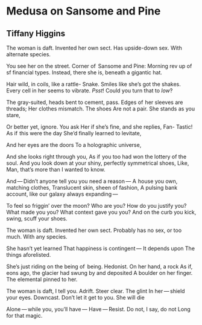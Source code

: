 # Medusa on Sansome and Pine
## Tiffany Higgins
The woman is daft.
Invented her own sect.
Has upside-down sex.
With alternate species.

You see her on the street.
Corner of   Sansome and Pine:
Morning rev up of sf financial types.
Instead, there she is, beneath a gigantic hat.

Hair wild, in coils, like a rattle-
Snake. Smiles like she’s got the shakes.
Every cell in her seems to vibrate.
 _Psst_! Could you turn that to _low_?

The gray-suited, heads bent to cement, pass.
Edges of  her sleeves are threads;
Her clothes mismatch. The shoes
Are not a pair. She stands as you stare,

Or better yet, ignore. You ask
Her if she’s fine, and she replies, Fan-
Tastic! As if  this were the day
She’d finally learned to levitate,

And her eyes are the doors
To a holographic universe,

And she looks right through you,
As if  you too had won the lottery of the soul.
And you look down at your shiny, perfectly symmetrical shoes,
Like, Man, that’s more than I wanted to know.

And — Didn’t anyone tell you you need a reason —
A  house you own, matching clothes,
Translucent skin, sheen of fashion,
A pulsing bank account, like our galaxy always expanding —

To feel so friggin’ over the moon?
Who are you? How do you justify you?
What made you you? What context gave you you?
And on the curb you kick, swing, scuff your shoes.

The woman is daft.
Invented her own sect.
Probably has no sex, or too much.
With any species.

She hasn’t yet learned
That happiness is contingent —
It depends upon
The things aforelisted.

She’s just riding on the being of   being.
Hedonist. On her hand, a rock
As if, eons ago, the glacier had swung by and deposited
A boulder on her finger. The elemental pinned to her.

The woman is daft, I tell you.
Adrift. Steer clear. The glint
In her — shield your eyes. Downcast.
Don’t let it get to you. She will die

Alone — while you, you’ll have —
Have — Resist. Do not,
I say, do not
Long for that magic.